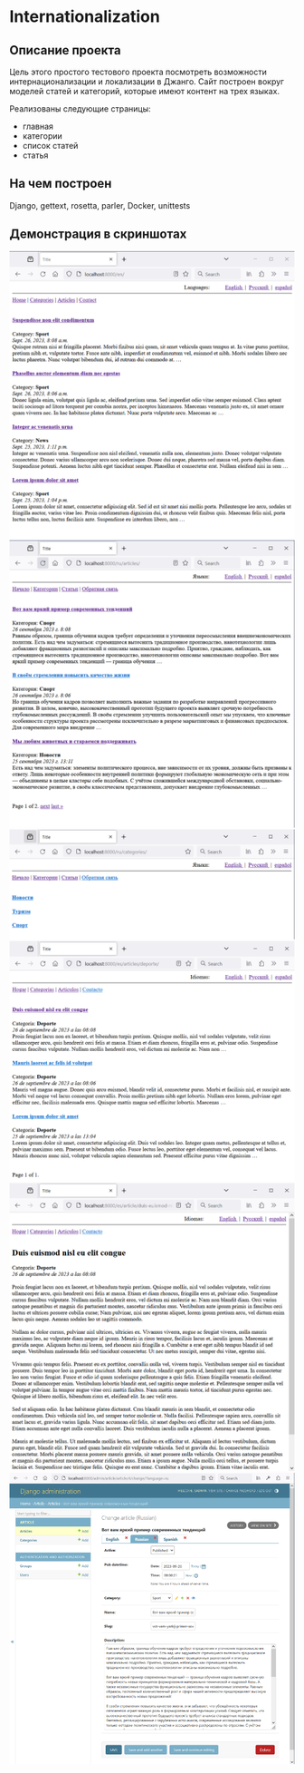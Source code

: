 # Internationalization

## Описание проекта

Цель этого простого тестового проекта посмотреть возможности интернационализации и локализации в Джанго. 
Сайт построен вокруг моделей статей и категорий, которые имеют контент на трех языках. 

Реализованы следующие страницы:
* главная
* категории
* список статей
* статья

## На чем построен

Django, gettext, rosetta, parler, Docker, unittests

## Демонстрация в скриншотах

![Screenshot_1](/screenshots/screenshot_home.png)
![Screenshot_1](/screenshots/screenshot_articles.png)
![Screenshot_1](/screenshots/screenshot_categories.png)
![Screenshot_1](/screenshots/screenshot_category_articles.png)
![Screenshot_1](/screenshots/screenshot_article.png)
![Screenshot_1](/screenshots/screenshot_admin_article.png)
